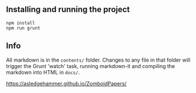 ## Installing and running the project

```
npm install
npm run grunt
```

## Info

All markdown is in the `contents/` folder. Changes to any file in that folder will trigger the Grunt 'watch' task, running markdown-it and compiling the markdown into HTML in `docs/`.

https://asledgehammer.github.io/ZomboidPapers/
